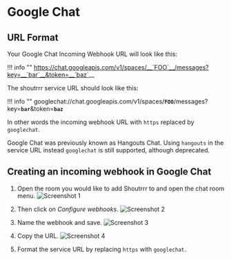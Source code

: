 # Google Chat

## URL Format

Your Google Chat Incoming Webhook URL will look like this:

!!! info ""
    <https://chat.googleapis.com/v1/spaces/__`FOO`__/messages?key=__`bar`__&token=__`baz`>__

The shoutrrr service URL should look like this:

!!! info ""
    googlechat://chat.googleapis.com/v1/spaces/__`FOO`__/messages?key=__`bar`__&token=__`baz`__

In other words the incoming webhook URL with `https` replaced by `googlechat`.

Google Chat was previously known as Hangouts Chat. Using `hangouts` in
the service URL instead `googlechat` is still supported, although
deprecated.

## Creating an incoming webhook in Google Chat

1. Open the room you would like to add Shoutrrr to and open the chat
room menu.
![Screenshot 1](googlechat/hangouts-1.png)

2. Then click on *Configure webhooks*.
![Screenshot 2](googlechat/hangouts-2.png)

3. Name the webhook and save.
![Screenshot 3](googlechat/hangouts-3.png)

4. Copy the URL.
![Screenshot 4](googlechat/hangouts-4.png)

5. Format the service URL by replacing `https` with `googlechat`.
